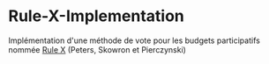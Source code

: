 # Rule-X-Implementation
Implémentation d'une méthode de vote pour les budgets participatifs nommée [Rule X](https://arxiv.org/pdf/2008.13276.pdf) (Peters, Skowron et Pierczynski)
